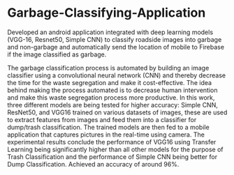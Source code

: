 # Garbage-Classifying-Application
Developed an android application integrated with deep learning models (VGG-16, Resnet50, Simple CNN) to classify roadside images into garbage and non-garbage and automatically send the location of mobile to Firebase if the image classified as garbage.

The garbage classification process is automated by building an image classifier using a convolutional neural network (CNN) and thereby decrease the time for the waste segregation and make it cost-effective. The idea behind making the process automated is to decrease human intervention and make this waste segregation process more productive. In this work, three different models are being tested for higher accuracy: Simple CNN, ResNet50, and VGG16 trained on various datasets of images, these are used to extract features from images and feed them into a classifier for dump/trash classification. The trained models are then fed to a mobile application that captures pictures in the real-time using camera. The experimental results conclude the performance of VGG16 using Transfer Learning being significantly higher than all other models for the purpose of Trash Classification and the performance of Simple CNN being better for Dump Classification.
Achieved an accuracy of around 96%.
